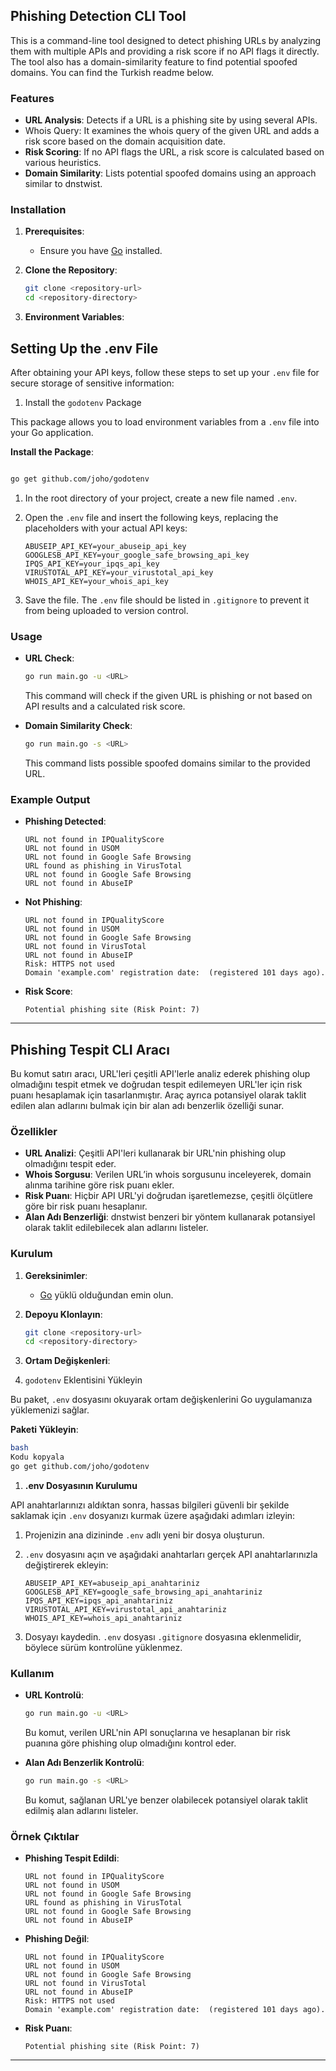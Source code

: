 ## Phishing Detection CLI Tool

This is a command-line tool designed to detect phishing URLs by analyzing them with multiple APIs and providing a risk score if no API flags it directly. The tool also has a domain-similarity feature to find potential spoofed domains. You can find the Turkish readme below.
### Features

- **URL Analysis**: Detects if a URL is a phishing site by using several APIs.
- Whois Query: It examines the whois query of the given URL and adds a risk score based on the domain acquisition date.
- **Risk Scoring**: If no API flags the URL, a risk score is calculated based on various heuristics.
- **Domain Similarity**: Lists potential spoofed domains using an approach similar to dnstwist.

### Installation

1. **Prerequisites**:
    - Ensure you have [Go](https://golang.org/dl/) installed.
2. **Clone the Repository**:
    
    ```bash
    git clone <repository-url>
    cd <repository-directory>
    ```
    
3. **Environment Variables**:

## **Setting Up the .env File**

After obtaining your API keys, follow these steps to set up your `.env` file for secure storage of sensitive information:

1. Install the `godotenv` Package

This package allows you to load environment variables from a `.env` file into your Go application.

**Install the Package**:

```bash

go get github.com/joho/godotenv

```

1. In the root directory of your project, create a new file named `.env`.
2. Open the `.env` file and insert the following keys, replacing the placeholders with your actual API keys:
    
    ```
    ABUSEIP_API_KEY=your_abuseip_api_key
    GOOGLESB_API_KEY=your_google_safe_browsing_api_key
    IPQS_API_KEY=your_ipqs_api_key
    VIRUSTOTAL_API_KEY=your_virustotal_api_key
    WHOIS_API_KEY=your_whois_api_key
    
    ```
    
3. Save the file. The `.env` file should be listed in `.gitignore` to prevent it from being uploaded to version control.

### Usage

- **URL Check**:
    
    ```bash
    go run main.go -u <URL>
    ```
    
    This command will check if the given URL is phishing or not based on API results and a calculated risk score.
    
- **Domain Similarity Check**:
    
    ```bash
    go run main.go -s <URL>
    ```
    
    This command lists possible spoofed domains similar to the provided URL.
    

### Example Output

- **Phishing Detected**:
    
    ```
    URL not found in IPQualityScore
    URL not found in USOM
    URL not found in Google Safe Browsing
    URL found as phishing in VirusTotal
    URL not found in Google Safe Browsing
    URL not found in AbuseIP
    ```
    
- **Not Phishing**:
    
    ```
    URL not found in IPQualityScore
    URL not found in USOM
    URL not found in Google Safe Browsing
    URL not found in VirusTotal
    URL not found in AbuseIP
    Risk: HTTPS not used
    Domain 'example.com' registration date:  (registered 101 days ago).
    
    ```
    
- **Risk Score**:
    
    ```
    Potential phishing site (Risk Point: 7)
    ```
    

---

## Phishing Tespit CLI Aracı

Bu komut satırı aracı, URL'leri çeşitli API'lerle analiz ederek phishing olup olmadığını tespit etmek ve doğrudan tespit edilemeyen URL'ler için risk puanı hesaplamak için tasarlanmıştır. Araç ayrıca potansiyel olarak taklit edilen alan adlarını bulmak için bir alan adı benzerlik özelliği sunar.

### Özellikler

- **URL Analizi**: Çeşitli API'leri kullanarak bir URL'nin phishing olup olmadığını tespit eder.
- **Whois Sorgusu**: Verilen URL’in whois sorgusunu inceleyerek, domain alınma tarihine göre risk puanı ekler.
- **Risk Puanı**: Hiçbir API URL'yi doğrudan işaretlemezse, çeşitli ölçütlere göre bir risk puanı hesaplanır.
- **Alan Adı Benzerliği**: dnstwist benzeri bir yöntem kullanarak potansiyel olarak taklit edilebilecek alan adlarını listeler.

### Kurulum

1. **Gereksinimler**:
    - [Go](https://golang.org/dl/) yüklü olduğundan emin olun.
2. **Depoyu Klonlayın**:
    
    ```bash
    git clone <repository-url>
    cd <repository-directory>
    
    ```
    
3. **Ortam Değişkenleri**:

1. `godotenv` Eklentisini Yükleyin

Bu paket, `.env` dosyasını okuyarak ortam değişkenlerini Go uygulamanıza yüklemenizi sağlar.

**Paketi Yükleyin**:

```bash
bash
Kodu kopyala
go get github.com/joho/godotenv

```

1. **.env Dosyasının Kurulumu**

API anahtarlarınızı aldıktan sonra, hassas bilgileri güvenli bir şekilde saklamak için `.env` dosyanızı kurmak üzere aşağıdaki adımları izleyin:

1. Projenizin ana dizininde `.env` adlı yeni bir dosya oluşturun.
2. `.env` dosyasını açın ve aşağıdaki anahtarları gerçek API anahtarlarınızla değiştirerek ekleyin:
    
    ```
    ABUSEIP_API_KEY=abuseip_api_anahtariniz
    GOOGLESB_API_KEY=google_safe_browsing_api_anahtariniz
    IPQS_API_KEY=ipqs_api_anahtariniz
    VIRUSTOTAL_API_KEY=virustotal_api_anahtariniz
    WHOIS_API_KEY=whois_api_anahtariniz
    
    ```
    
3. Dosyayı kaydedin. `.env` dosyası `.gitignore` dosyasına eklenmelidir, böylece sürüm kontrolüne yüklenmez.

### Kullanım

- **URL Kontrolü**:
    
    ```bash
    go run main.go -u <URL>
    
    ```
    
    Bu komut, verilen URL'nin API sonuçlarına ve hesaplanan bir risk puanına göre phishing olup olmadığını kontrol eder.
    
- **Alan Adı Benzerlik Kontrolü**:
    
    ```bash
    go run main.go -s <URL>
    
    ```
    
    Bu komut, sağlanan URL'ye benzer olabilecek potansiyel olarak taklit edilmiş alan adlarını listeler.
    

### Örnek Çıktılar

- **Phishing Tespit Edildi**:
    
    ```
    URL not found in IPQualityScore
    URL not found in USOM
    URL not found in Google Safe Browsing
    URL found as phishing in VirusTotal
    URL not found in Google Safe Browsing
    URL not found in AbuseIP
    ```
    
- **Phishing Değil**:
    
    ```
    URL not found in IPQualityScore
    URL not found in USOM
    URL not found in Google Safe Browsing
    URL not found in VirusTotal
    URL not found in AbuseIP
    Risk: HTTPS not used
    Domain 'example.com' registration date:  (registered 101 days ago).
    ```
    
- **Risk Puanı**:
    
    ```
    Potential phishing site (Risk Point: 7)
    ```
    

---
